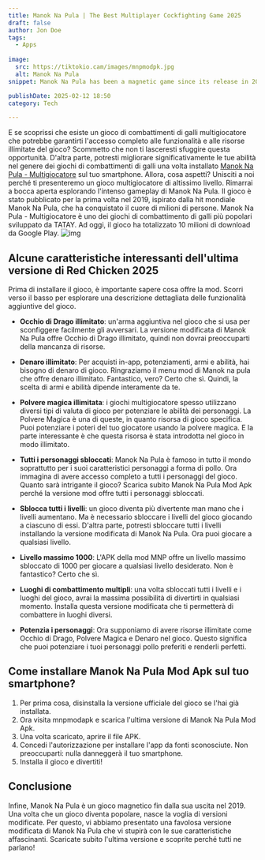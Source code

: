 ```yaml
---
title: Manok Na Pula | The Best Multiplayer Cockfighting Game 2025
draft: false
author: Jon Doe 
tags:
  - Apps
    
image:
  src: https://tiktokio.cam/images/mnpmodpk.jpg
  alt: Manok Na Pula
snippet: Manok Na Pula has been a magnetic game since its release in 2019. Once a game becomes popular, the thirst for modified versions arises. 

publishDate: 2025-02-12 18:50
category: Tech

---
```

E se scoprissi che esiste un gioco di combattimenti di galli multigiocatore che potrebbe garantirti l'accesso completo alle funzionalità e alle risorse illimitate del gioco? Scommetto che non ti lasceresti sfuggire questa opportunità. D'altra parte, potresti migliorare significativamente le tue abilità nel genere dei giochi di combattimenti di galli una volta installato [Manok Na Pula - Multigiocatore](https://mnpmodapk.com/) sul tuo smartphone.
Allora, cosa aspetti? Unisciti a noi perché ti presenteremo un gioco multigiocatore di altissimo livello. Rimarrai a bocca aperta esplorando l'intenso gameplay di Manok Na Pula. Il gioco è stato pubblicato per la prima volta nel 2019, ispirato dalla hit mondiale Manok Na Pula, che ha conquistato il cuore di milioni di persone. Manok Na Pula - Multigiocatore è uno dei giochi di combattimento di galli più popolari sviluppato da TATAY. Ad oggi, il gioco ha totalizzato 10 milioni di download da Google Play.
![img](https://tiktokio.cam/images/mnpmodpk.jpg)
## Alcune caratteristiche interessanti dell'ultima versione di Red Chicken 2025 ##
Prima di installare il gioco, è importante sapere cosa offre la mod. Scorri verso il basso per esplorare una descrizione dettagliata delle funzionalità aggiuntive del gioco.

- **Occhio di Drago illimitato**: un'arma aggiuntiva nel gioco che si usa per sconfiggere facilmente gli avversari. La versione modificata di Manok Na Pula offre Occhio di Drago illimitato, quindi non dovrai preoccuparti della mancanza di risorse.

- **Denaro illimitato**: Per acquisti in-app, potenziamenti, armi e abilità, hai bisogno di denaro di gioco. Ringraziamo il menu mod di Manok na pula che offre denaro illimitato. Fantastico, vero? Certo che sì. Quindi, la scelta di armi e abilità dipende interamente da te.
- **Polvere magica illimitata**: i giochi multigiocatore spesso utilizzano diversi tipi di valuta di gioco per potenziare le abilità dei personaggi. La Polvere Magica è una di queste, in quanto risorsa di gioco specifica. Puoi potenziare i poteri del tuo giocatore usando la polvere magica. E la parte interessante è che questa risorsa è stata introdotta nel gioco in modo illimitato.
- **Tutti i personaggi sbloccati**: Manok Na Pula è famoso in tutto il mondo soprattutto per i suoi caratteristici personaggi a forma di pollo. Ora immagina di avere accesso completo a tutti i personaggi del gioco. Quanto sarà intrigante il gioco? Scarica subito Manok Na Pula Mod Apk perché la versione mod offre tutti i personaggi sbloccati.
- **Sblocca tutti i livelli**: un gioco diventa più divertente man mano che i livelli aumentano. Ma è necessario sbloccare i livelli del gioco giocando a ciascuno di essi. D'altra parte, potresti sbloccare tutti i livelli installando la versione modificata di Manok Na Pula. Ora puoi giocare a qualsiasi livello.
- **Livello massimo 1000**: L'APK della mod MNP offre un livello massimo sbloccato di 1000 per giocare a qualsiasi livello desiderato. Non è fantastico? Certo che sì.
- **Luoghi di combattimento multipli**: una volta sbloccati tutti i livelli e i luoghi del gioco, avrai la massima possibilità di divertirti in qualsiasi momento. Installa questa versione modificata che ti permetterà di combattere in luoghi diversi.
- **Potenzia i personaggi**: Ora supponiamo di avere risorse illimitate come Occhio di Drago, Polvere Magica e Denaro nel gioco. Questo significa che puoi potenziare i tuoi personaggi pollo preferiti e renderli perfetti.

## Come installare Manok Na Pula Mod Apk sul tuo smartphone? ##

1. Per prima cosa, disinstalla la versione ufficiale del gioco se l'hai già installata.
2. Ora visita mnpmodapk e scarica l'ultima versione di Manok Na Pula Mod Apk.
3. Una volta scaricato, aprire il file APK.
4. Concedi l'autorizzazione per installare l'app da fonti sconosciute. Non preoccuparti: nulla danneggerà il tuo smartphone.
5. Installa il gioco e divertiti!

## Conclusione ##
Infine, Manok Na Pula è un gioco magnetico fin dalla sua uscita nel 2019. Una volta che un gioco diventa popolare, nasce la voglia di versioni modificate. Per questo, vi abbiamo presentato una favolosa versione modificata di Manok Na Pula che vi stupirà con le sue caratteristiche affascinanti. Scaricate subito l'ultima versione e scoprite perché tutti ne parlano!



